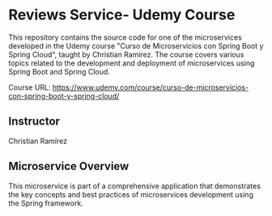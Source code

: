 # Reviews Service- Udemy Course

This repository contains the source code for one of the microservices developed in the Udemy course "Curso de Microservicios con Spring Boot y Spring Cloud", taught by Christian Ramírez. The course covers various topics related to the development and deployment of microservices using Spring Boot and Spring Cloud.

Course URL: https://www.udemy.com/course/curso-de-microservicios-con-spring-boot-y-spring-cloud/

## Instructor

Christian Ramírez

## Microservice Overview

This microservice is part of a comprehensive application that demonstrates the key concepts and best practices of microservices development using the Spring framework.
